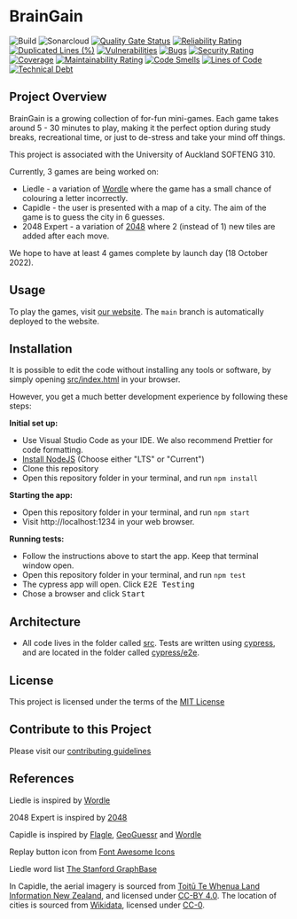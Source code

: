 # BrainGain

![Build](https://github.com/se310-Team4/KKDZ/actions/workflows/build.yml/badge.svg)
![Sonarcloud](https://github.com/se310-Team4/KKDZ/actions/workflows/sonarcloud.yml/badge.svg)
[![Quality Gate Status](https://sonarcloud.io/api/project_badges/measure?project=kkdz&metric=alert_status)](https://sonarcloud.io/summary/new_code?id=kkdz)
[![Reliability Rating](https://sonarcloud.io/api/project_badges/measure?project=kkdz&metric=reliability_rating)](https://sonarcloud.io/summary/new_code?id=kkdz)
[![Duplicated Lines (%)](https://sonarcloud.io/api/project_badges/measure?project=kkdz&metric=duplicated_lines_density)](https://sonarcloud.io/summary/new_code?id=kkdz)
[![Vulnerabilities](https://sonarcloud.io/api/project_badges/measure?project=kkdz&metric=vulnerabilities)](https://sonarcloud.io/summary/new_code?id=kkdz)
[![Bugs](https://sonarcloud.io/api/project_badges/measure?project=kkdz&metric=bugs)](https://sonarcloud.io/summary/new_code?id=kkdz)
[![Security Rating](https://sonarcloud.io/api/project_badges/measure?project=kkdz&metric=security_rating)](https://sonarcloud.io/summary/new_code?id=kkdz)
[![Coverage](https://sonarcloud.io/api/project_badges/measure?project=kkdz&metric=coverage)](https://sonarcloud.io/summary/new_code?id=kkdz)
[![Maintainability Rating](https://sonarcloud.io/api/project_badges/measure?project=kkdz&metric=sqale_rating)](https://sonarcloud.io/summary/new_code?id=kkdz)
[![Code Smells](https://sonarcloud.io/api/project_badges/measure?project=kkdz&metric=code_smells)](https://sonarcloud.io/summary/new_code?id=kkdz)
[![Lines of Code](https://sonarcloud.io/api/project_badges/measure?project=kkdz&metric=ncloc)](https://sonarcloud.io/summary/new_code?id=kkdz)
[![Technical Debt](https://sonarcloud.io/api/project_badges/measure?project=kkdz&metric=sqale_index)](https://sonarcloud.io/summary/new_code?id=kkdz)

## Project Overview

BrainGain is a growing collection of for-fun mini-games. Each game takes around 5 - 30 minutes to play, making it the perfect option during study breaks, recreational time, or just to de-stress and take your mind off things.

This project is associated with the University of Auckland SOFTENG 310.

Currently, 3 games are being worked on:

- Liedle - a variation of [Wordle](https://en.wikipedia.org/wiki/Wordle) where the game has a small chance of colouring a letter incorrectly.
- Capidle - the user is presented with a map of a city. The aim of the game is to guess the city in 6 guesses.
- 2048 Expert - a variation of [2048](https://en.wikipedia.org/wiki/2048_%28video_game%29) where 2 (instead of 1) new tiles are added after each move.

We hope to have at least 4 games complete by launch day (18 October 2022).

## Usage

To play the games, visit [our website](https://se310-Team4.github.io). The `main` branch is automatically deployed to the website.

## Installation

It is possible to edit the code without installing any tools or software, by simply opening [src/index.html](src/index.html) in your browser.

However, you get a much better development experience by following these steps:

**Initial set up:**

- Use Visual Studio Code as your IDE. We also recommend Prettier for code formatting.
- [Install NodeJS](https://nodejs.org/en/download) (Choose either "LTS" or "Current")
- Clone this repository
- Open this repository folder in your terminal, and run `npm install`

**Starting the app:**

- Open this repository folder in your terminal, and run `npm start`
- Visit http://localhost:1234 in your web browser.

**Running tests:**

- Follow the instructions above to start the app. Keep that terminal window open.
- Open this repository folder in your terminal, and run `npm test`
- The cypress app will open. Click <kbd>E2E Testing</kbd>
- Chose a browser and click <kbd>Start</kbd>

## Architecture

- All code lives in the folder called [src](src). Tests are written using [cypress](https://docs.cypress.io), and are located in the folder called [cypress/e2e](cypress/e2e).

## License

This project is licensed under the terms of the [MIT License](https://github.com/se310-Team4/KKDZ/blob/main/LICENSE)

## Contribute to this Project

Please visit our [contributing guidelines](https://github.com/se310-Team4/KKDZ/blob/main/CONTRIBUTING.md)

## References

Liedle is inspired by [Wordle](https://www.nytimes.com/games/wordle/index.html)

2048 Expert is inspired by [2048](https://en.wikipedia.org/wiki/2048_%28video_game%29)

Capidle is inspired by [Flagle](https://flagle.io), [GeoGuessr](https://geoguessr.com) and [Wordle](https://www.nytimes.com/games/wordle/index.html)

Replay button icon from [Font Awesome Icons](https://fontawesomeicons.com/svg/icons/arrow-clockwise)

Liedle word list [The Stanford GraphBase](https://www-cs-faculty.stanford.edu/~knuth/sgb.html)

In Capidle, the aerial imagery is sourced from [Toitū Te Whenua Land Information New Zealand](https://linz.govt.nz/data/licensing-and-using-data/attributing-elevation-or-aerial-imagery-data), and licensed under [CC-BY 4.0](https://creativecommons.org/licenses/by/4.0).
The location of cities is sourced from [Wikidata](https://wikidata.org), licensed under [CC-0](https://creativecommons.org/share-your-work/public-domain/cc0).
